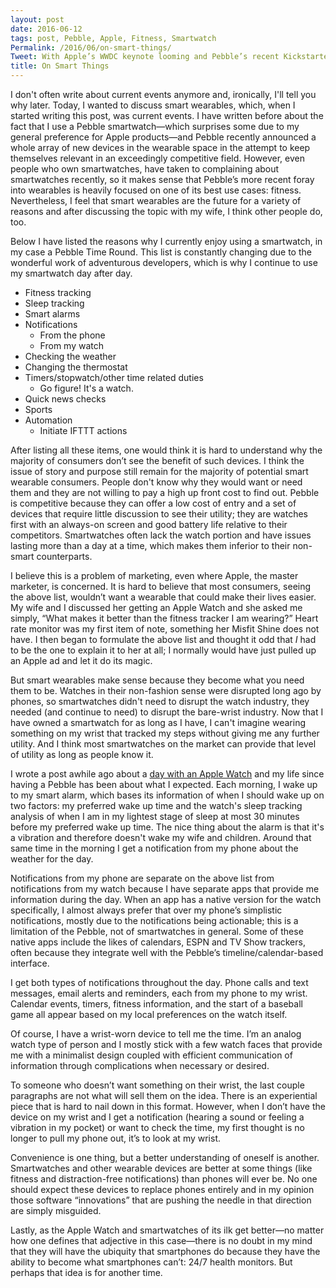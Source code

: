 ```yaml
---
layout: post
date: 2016-06-12
tags: post, Pebble, Apple, Fitness, Smartwatch
Permalink: /2016/06/on-smart-things/
Tweet: With Apple’s WWDC keynote looming and Pebble’s recent Kickstarter campaign, why not write about smart wearables?!
title: On Smart Things
---
```


I don't often write about current events anymore and, ironically, I'll tell you why later. Today, I wanted to discuss smart wearables, which, when I started writing this post, was current events. I have written before about the fact that I use a Pebble smartwatch—which surprises some due to my general preference for Apple products—and Pebble recently announced a whole array of new devices in the wearable space in the attempt to keep themselves relevant in an exceedingly competitive field. However, even people who own smartwatches, have taken to complaining about smartwatches recently, so it makes sense that Pebble’s more recent foray into wearables is heavily focused on one of its best use cases: fitness. Nevertheless, I feel that smart wearables are the future for a variety of reasons and after discussing the topic with my wife, I think other people do, too.

Below I have listed the reasons why I currently enjoy using a smartwatch, in my case a Pebble Time Round. This list is constantly changing due to the wonderful work of adventurous developers, which is why I continue to use my smartwatch day after day.

- Fitness tracking
- Sleep tracking
- Smart alarms
- Notifications 
	- From the phone
	- From my watch
- Checking the weather
- Changing the thermostat
- Timers/stopwatch/other time related duties
	- Go figure! It's a watch.
- Quick news checks
- Sports
- Automation
	- Initiate IFTTT actions

After listing all these items, one would think it is hard to understand why the majority of consumers don’t see the benefit of such devices. I think the issue of story and purpose still remain for the majority of potential smart wearable consumers. People don't know why they would want or need them and they are not willing to pay a high up front cost to find out. Pebble is competitive because they can offer a low cost of entry and a set of devices that require little discussion to see their utility; they are watches first with an always-on screen and good battery life relative to their competitors. Smartwatches often lack the watch portion and have issues lasting more than a day at a time, which makes them inferior to their non-smart counterparts.

I believe this is a problem of marketing, even where Apple, the master marketer, is concerned. It is hard to believe that most consumers, seeing the above list, wouldn’t want a wearable that could make their lives easier. My wife and I discussed her getting an Apple Watch and she asked me simply, “What makes it better than the fitness tracker I am wearing?” Heart rate monitor was my first item of note, something her Misfit Shine does not have. I then began to formulate the above list and thought it odd that *I* had to be the one to explain it to her at all; I normally would have just pulled up an Apple ad and let it do its magic.

But smart wearables make sense because they become what you need them to be. Watches in their non-fashion sense were disrupted long ago by phones, so smartwatches didn't need to disrupt the watch industry, they needed (and continue to need) to disrupt the bare-wrist industry. Now that I have owned a smartwatch for as long as I have, I can't imagine wearing something on my wrist that tracked my steps without giving me any further utility. And I think most smartwatches on the market can provide that level of utility as long as people know it.

I wrote a post awhile ago about a [day with an Apple Watch][1] and my life since having a Pebble has been about what I expected. Each morning, I wake up to my smart alarm, which bases its information of when I should wake up on two factors: my preferred wake up time and the watch's sleep tracking analysis of when I am in my lightest stage of sleep at most 30 minutes before my preferred wake up time. The nice thing about the alarm is that it's a vibration and therefore doesn't wake my wife and children. Around that same time in the morning I get a notification from my phone about the weather for the day. 

Notifications from my phone are separate on the above list from notifications from my watch because I have separate apps that provide me information during the day. When an app has a native version for the watch specifically, I almost always prefer that over my phone’s simplistic notifications, mostly due to the notifications being actionable; this is a limitation of the Pebble, not of smartwatches in general. Some of these native apps include the likes of calendars, ESPN and TV Show trackers, often because they integrate well with the Pebble’s timeline/calendar-based interface.

I get both types of notifications throughout the day. Phone calls and text messages, email alerts and reminders, each from my phone to my wrist. Calendar events, timers, fitness information, and the start of a baseball game all appear based on my local preferences on the watch itself.

Of course, I have a wrist-worn device to tell me the time. I’m an analog watch type of person and I mostly stick with a few watch faces that provide me with a minimalist design coupled with efficient communication of information through complications when necessary or desired.

To someone who doesn’t want something on their wrist, the last couple paragraphs are not what will sell them on the idea. There is an experiential piece that is hard to nail down in this format. However, when I don’t have the device on my wrist and I get a notification (hearing a sound or feeling a vibration in my pocket) or want to check the time, my first thought is no longer to pull my phone out, it’s to look at my wrist.

Convenience is one thing, but a better understanding of oneself is another. Smartwatches and other wearable devices are better at some things (like fitness and distraction-free notifications) than phones will ever be. No one should expect these devices to replace phones entirely and in my opinion those software “innovations” that are pushing the needle in that direction are simply misguided.

Lastly, as the Apple Watch and smartwatches of its ilk get better—no matter how one defines that adjective in this case—there is no doubt in my mind that they will have the ubiquity that smartphones do because they have the ability to become what smartphones can’t: 24/7 health monitors. But perhaps that idea is for another time.

[1]:	http://engineeredeloquence.com/2015/03/an-apple-watch-day